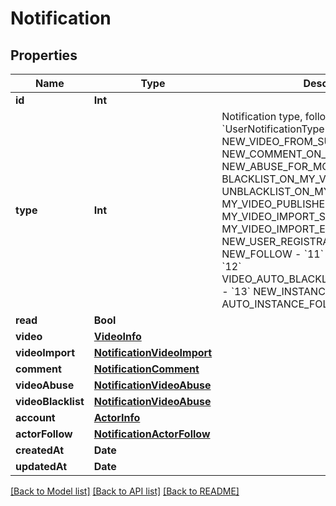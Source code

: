 # Notification

## Properties
Name | Type | Description | Notes
------------ | ------------- | ------------- | -------------
**id** | **Int** |  | [optional] 
**type** | **Int** | Notification type, following the &#x60;UserNotificationType&#x60; enum: - &#x60;1&#x60; NEW_VIDEO_FROM_SUBSCRIPTION - &#x60;2&#x60; NEW_COMMENT_ON_MY_VIDEO - &#x60;3&#x60; NEW_ABUSE_FOR_MODERATORS - &#x60;4&#x60; BLACKLIST_ON_MY_VIDEO - &#x60;5&#x60; UNBLACKLIST_ON_MY_VIDEO - &#x60;6&#x60; MY_VIDEO_PUBLISHED - &#x60;7&#x60; MY_VIDEO_IMPORT_SUCCESS - &#x60;8&#x60; MY_VIDEO_IMPORT_ERROR - &#x60;9&#x60; NEW_USER_REGISTRATION - &#x60;10&#x60; NEW_FOLLOW - &#x60;11&#x60; COMMENT_MENTION - &#x60;12&#x60; VIDEO_AUTO_BLACKLIST_FOR_MODERATORS - &#x60;13&#x60; NEW_INSTANCE_FOLLOWER - &#x60;14&#x60; AUTO_INSTANCE_FOLLOWING  | [optional] 
**read** | **Bool** |  | [optional] 
**video** | [**VideoInfo**](VideoInfo.md) |  | [optional] 
**videoImport** | [**NotificationVideoImport**](NotificationVideoImport.md) |  | [optional] 
**comment** | [**NotificationComment**](NotificationComment.md) |  | [optional] 
**videoAbuse** | [**NotificationVideoAbuse**](NotificationVideoAbuse.md) |  | [optional] 
**videoBlacklist** | [**NotificationVideoAbuse**](NotificationVideoAbuse.md) |  | [optional] 
**account** | [**ActorInfo**](ActorInfo.md) |  | [optional] 
**actorFollow** | [**NotificationActorFollow**](NotificationActorFollow.md) |  | [optional] 
**createdAt** | **Date** |  | [optional] 
**updatedAt** | **Date** |  | [optional] 

[[Back to Model list]](../README.md#documentation-for-models) [[Back to API list]](../README.md#documentation-for-api-endpoints) [[Back to README]](../README.md)


